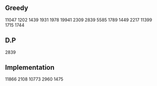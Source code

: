## Greedy
11047 1202 1439 1931 1978 19941 2309 2839 5585 1789 1449 2217 11399 1715 1744

## D.P
2839 

## Implementation
11866 2108 10773 2960 1475